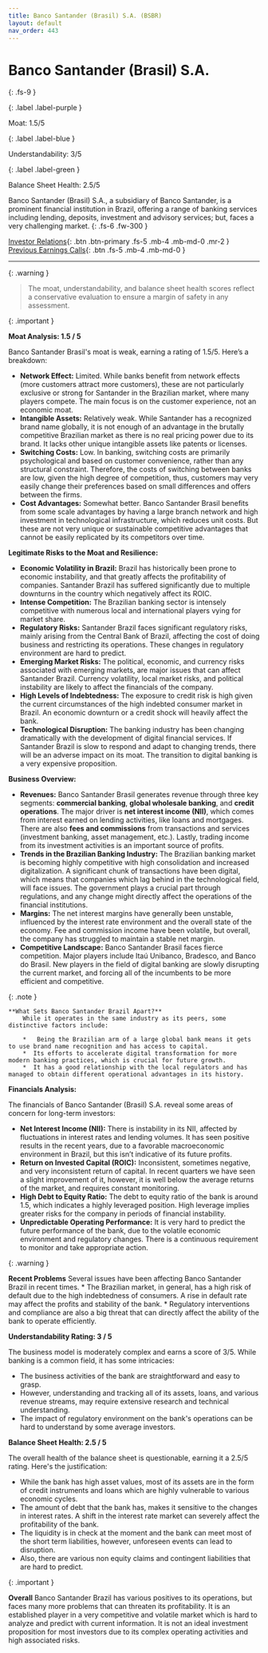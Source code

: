 ```yaml
---
title: Banco Santander (Brasil) S.A. (BSBR)
layout: default
nav_order: 443
---
```


# Banco Santander (Brasil) S.A.
{: .fs-9 }

{: .label .label-purple }

Moat: 1.5/5

{: .label .label-blue }

Understandability: 3/5

{: .label .label-green }

Balance Sheet Health: 2.5/5

Banco Santander (Brasil) S.A., a subsidiary of Banco Santander, is a prominent financial institution in Brazil, offering a range of banking services including lending, deposits, investment and advisory services; but, faces a very challenging market.
{: .fs-6 .fw-300 }

[Investor Relations](https://www.google.com/search?q=BSBR+investor+relations){: .btn .btn-primary .fs-5 .mb-4 .mb-md-0 .mr-2 }
[Previous Earnings Calls](https://discountingcashflows.com/company/BSBR/transcripts/){: .btn .fs-5 .mb-4 .mb-md-0 }

---

{: .warning }
>The moat, understandability, and balance sheet health scores reflect a conservative evaluation to ensure a margin of safety in any assessment.



{: .important }

**Moat Analysis: 1.5 / 5**

Banco Santander Brasil's moat is weak, earning a rating of 1.5/5. Here’s a breakdown:

*   **Network Effect:** Limited. While banks benefit from network effects (more customers attract more customers), these are not particularly exclusive or strong for Santander in the Brazilian market, where many players compete. The main focus is on the customer experience, not an economic moat.
*   **Intangible Assets:** Relatively weak. While Santander has a recognized brand name globally, it is not enough of an advantage in the brutally competitive Brazilian market as there is no real pricing power due to its brand. It lacks other unique intangible assets like patents or licenses.
*    **Switching Costs:** Low. In banking, switching costs are primarily psychological and based on customer convenience, rather than any structural constraint. Therefore, the costs of switching between banks are low, given the high degree of competition, thus, customers may very easily change their preferences based on small differences and offers between the firms. 
*   **Cost Advantages:** Somewhat better. Banco Santander Brasil benefits from some scale advantages by having a large branch network and high investment in technological infrastructure, which reduces unit costs. But these are not very unique or sustainable competitive advantages that cannot be easily replicated by its competitors over time.

**Legitimate Risks to the Moat and Resilience:**
    
*   **Economic Volatility in Brazil:** Brazil has historically been prone to economic instability, and that greatly affects the profitability of companies. Santander Brazil has suffered significantly due to multiple downturns in the country which negatively affect its ROIC.
*   **Intense Competition:**  The Brazilian banking sector is intensely competitive with numerous local and international players vying for market share.
*   **Regulatory Risks:** Santander Brazil faces significant regulatory risks, mainly arising from the Central Bank of Brazil, affecting the cost of doing business and restricting its operations. These changes in regulatory environment are hard to predict.
*   **Emerging Market Risks:** The political, economic, and currency risks associated with emerging markets, are major issues that can affect Santander Brazil. Currency volatility, local market risks, and political instability are likely to affect the financials of the company.
*  **High Levels of Indebtedness:**  The exposure to credit risk is high given the current circumstances of the high indebted consumer market in Brazil. An economic downturn or a credit shock will heavily affect the bank.
*  **Technological Disruption:** The banking industry has been changing dramatically with the development of digital financial services. If Santander Brazil is slow to respond and adapt to changing trends, there will be an adverse impact on its moat. The transition to digital banking is a very expensive proposition.

**Business Overview:**

*   **Revenues:** Banco Santander Brasil generates revenue through three key segments: **commercial banking**, **global wholesale banking**, and **credit operations**. The major driver is **net interest income (NII)**, which comes from interest earned on lending activities, like loans and mortgages. There are also **fees and commissions** from transactions and services (investment banking, asset management, etc.). Lastly, trading income from its investment activities is an important source of profits.
*   **Trends in the Brazilian Banking Industry:** The Brazilian banking market is becoming highly competitive with high consolidation and increased digitalization. A significant chunk of transactions have been digital, which means that companies which lag behind in the technological field, will face issues. The government plays a crucial part through regulations, and any change might directly affect the operations of the financial institutions.
*   **Margins:** The net interest margins have generally been unstable, influenced by the interest rate environment and the overall state of the economy. Fee and commission income have been volatile, but overall, the company has struggled to maintain a stable net margin.
*   **Competitive Landscape:** Banco Santander Brasil faces fierce competition. Major players include Itaú Unibanco, Bradesco, and Banco do Brasil. New players in the field of digital banking are slowly disrupting the current market, and forcing all of the incumbents to be more efficient and competitive.

{: .note }

    **What Sets Banco Santander Brazil Apart?**
        While it operates in the same industry as its peers, some distinctive factors include:
        
        *   Being the Brazilian arm of a large global bank means it gets to use brand name recognition and has access to capital.
        *  Its efforts to accelerate digital transformation for more modern banking practices, which is crucial for future growth.
        *  It has a good relationship with the local regulators and has managed to obtain different operational advantages in its history.
       

**Financials Analysis:**

The financials of Banco Santander (Brasil) S.A. reveal some areas of concern for long-term investors:

*   **Net Interest Income (NII):** There is instability in its NII, affected by fluctuations in interest rates and lending volumes. It has seen positive results in the recent years, due to a favorable macroeconomic environment in Brazil, but this isn’t indicative of its future profits.
*   **Return on Invested Capital (ROIC):** Inconsistent, sometimes negative, and very inconsistent return of capital. In recent quarters we have seen a slight improvement of it, however, it is well below the average returns of the market, and requires constant monitoring. 
*  **High Debt to Equity Ratio:** The debt to equity ratio of the bank is around 1.5, which indicates a highly leveraged position. High leverage implies greater risks for the company in periods of financial instability.
*   **Unpredictable Operating Performance:**  It is very hard to predict the future performance of the bank, due to the volatile economic environment and regulatory changes. There is a continuous requirement to monitor and take appropriate action.

{: .warning }

**Recent Problems**
        Several issues have been affecting Banco Santander Brazil in recent times. 
          *   The Brazilian market, in general, has a high risk of default due to the high indebtedness of consumers. A rise in default rate may affect the profits and stability of the bank.
        *   Regulatory interventions and compliance are also a big threat that can directly affect the ability of the bank to operate efficiently.

**Understandability Rating: 3 / 5**

The business model is moderately complex and earns a score of 3/5. While banking is a common field, it has some intricacies:

*   The business activities of the bank are straightforward and easy to grasp. 
*   However, understanding and tracking all of its assets, loans, and various revenue streams, may require extensive research and technical understanding.
*   The impact of regulatory environment on the bank's operations can be hard to understand by some average investors.

**Balance Sheet Health: 2.5 / 5**

The overall health of the balance sheet is questionable, earning it a 2.5/5 rating. Here's the justification:

*   While the bank has high asset values, most of its assets are in the form of credit instruments and loans which are highly vulnerable to various economic cycles.
*    The amount of debt that the bank has, makes it sensitive to the changes in interest rates. A shift in the interest rate market can severely affect the profitability of the bank.
*   The liquidity is in check at the moment and the bank can meet most of the short term liabilities, however, unforeseen events can lead to disruption.
*  Also, there are various non equity claims and contingent liabilities that are hard to predict.

{: .important }


 **Overall**
    Banco Santander Brazil has various positives to its operations, but faces many more problems that can threaten its profitability. It is an established player in a very competitive and volatile market which is hard to analyze and predict with current information. It is not an ideal investment proposition for most investors due to its complex operating activities and high associated risks.
